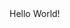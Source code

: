 <!DOCTYPE HTML>
<html>
<head>
    <meta charset="utf-8">
    <title>接收消息</title>
    <style>
        p {
            padding: 0;
            margin: 0;
            margin-top: 8px;
        }
    </style>
</head>
<body>
<div id="message">
    Hello World!
</div>
<!-- <div class="form" style="position: fixed;bottom: 5px;right: 0;">
    <input type="text" name="input">
    <input type="button" name="button" value="send">
</div>
 -->
<script>
   // 创建一个随机颜色 
  var randomCloor = function () {
    var randomNum = function () {
      return Math.floor(Math.random() * 255);
    }
    return `rgb(${ randomNum() },${ randomNum() },${ randomNum() })`
  }


  window.onload = function () {
    var messageEle = document.getElementById('message');
     // 注册postmessage事件
    window.addEventListener('message', function (e) {
      // 判断 发送放的主机地址是否 期望的地址
      if (!/eastday\.com|lieqinews\.com|xxxxxxxxxx\.com|github\.com|tesla3699\.com/.test(e.origin)) {
        return;
      }
      // 打印 接受到的消息
      messageEle.innerHTML += `<br><span style="background: #eee;">从<span style="color:lightseagreen">${ e.origin }</span>收到消息：</span><p style="color:${ randomCloor() }">${ e.data } <small style="float: right;font-size: 12px;transform: scale(0.7)">${ new Date().toLocaleString() }</small></p>`;
    });
  }
</script>

</body>
</html>